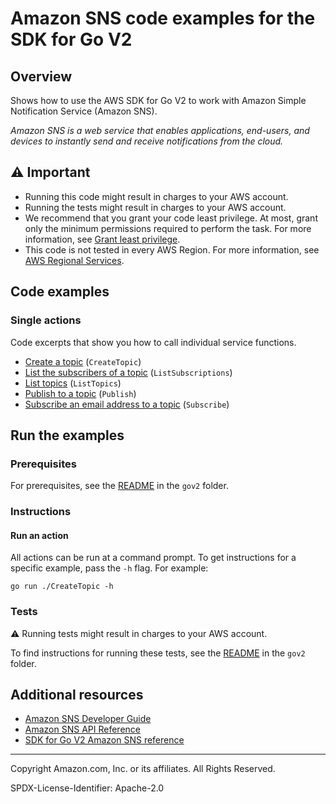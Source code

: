 <!--Generated by WRITEME on 2023-04-06 00:54:39.659924 (UTC)-->
# Amazon SNS code examples for the SDK for Go V2

## Overview

Shows how to use the AWS SDK for Go V2 to work with Amazon Simple Notification Service (Amazon SNS).

<!--custom.overview.start-->
<!--custom.overview.end-->

*Amazon SNS is a web service that enables applications, end-users, and devices to instantly send and receive notifications from the cloud.*

## ⚠ Important

* Running this code might result in charges to your AWS account.
* Running the tests might result in charges to your AWS account.
* We recommend that you grant your code least privilege. At most, grant only the minimum permissions required to perform the task. For more information, see [Grant least privilege](https://docs.aws.amazon.com/IAM/latest/UserGuide/best-practices.html#grant-least-privilege).
* This code is not tested in every AWS Region. For more information, see [AWS Regional Services](https://aws.amazon.com/about-aws/global-infrastructure/regional-product-services).

<!--custom.important.start-->
<!--custom.important.end-->

## Code examples
### Single actions

Code excerpts that show you how to call individual service functions.

* [Create a topic](CreateTopic/CreateTopicv2.go#L3) (`CreateTopic`)
* [List the subscribers of a topic](ListSubscriptions/ListSubscriptionsv2.go#L3) (`ListSubscriptions`)
* [List topics](ListTopics/ListTopicsv2.go#L3) (`ListTopics`)
* [Publish to a topic](Publish/Publishv2.go#L3) (`Publish`)
* [Subscribe an email address to a topic](Subscribe/Subscribev2.go#L3) (`Subscribe`)

## Run the examples

### Prerequisites


For prerequisites, see the [README](../README.md#Prerequisites) in the `gov2` folder.



<!--custom.prerequisites.start-->
<!--custom.prerequisites.end-->

### Instructions


<!--custom.instructions.start-->
<!--custom.instructions.end-->


#### Run an action

All actions can be run at a command prompt. To get instructions for a specific
example, pass the `-h` flag. For example:

```
go run ./CreateTopic -h
```

### Tests

⚠ Running tests might result in charges to your AWS account.


To find instructions for running these tests, see the [README](../README.md#Tests)
in the `gov2` folder.



<!--custom.tests.start-->
<!--custom.tests.end-->

## Additional resources

* [Amazon SNS Developer Guide](https://docs.aws.amazon.com/sns/latest/dg/welcome.html)
* [Amazon SNS API Reference](https://docs.aws.amazon.com/sns/latest/api/welcome.html)
* [SDK for Go V2 Amazon SNS reference](https://pkg.go.dev/github.com/aws/aws-sdk-go-v2/service/sns)

<!--custom.resources.start-->
<!--custom.resources.end-->

---

Copyright Amazon.com, Inc. or its affiliates. All Rights Reserved.

SPDX-License-Identifier: Apache-2.0